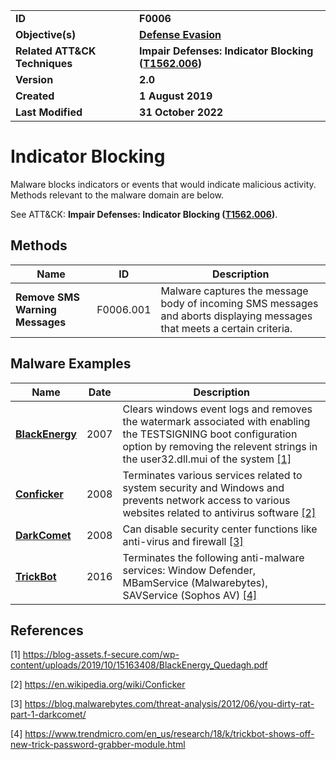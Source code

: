 <table>
<tr>
<td><b>ID</b></td>
<td><b>F0006</b></td>
</tr>
<tr>
<td><b>Objective(s)</b></td>
<td><b><a href="../defense-evasion">Defense Evasion</a></b></td>
</tr>
<tr>
<td><b>Related ATT&CK Techniques</b></td>
<td><b>Impair Defenses: Indicator Blocking (<a href="https://attack.mitre.org/techniques/T1562/006/">T1562.006</a>)</b></td>
</tr>
<tr>
<td><b>Version</b></td>
<td><b>2.0</b></td>
</tr>
<tr>
<td><b>Created</b></td>
<td><b>1 August 2019</b></td>
</tr>
<tr>
<td><b>Last Modified</b></td>
<td><b>31 October 2022</b></td>
</tr>
</table>


Indicator Blocking
==================
Malware blocks indicators or events that would indicate malicious activity. Methods relevant to the malware domain are below. 

See ATT&CK: **Impair Defenses: Indicator Blocking ([T1562.006](https://attack.mitre.org/techniques/T1562/006/))**.

Methods
-------
|Name|ID|Description|
|---|---|---|
|**Remove SMS Warning Messages**|F0006.001|Malware captures the message body of incoming SMS messages and aborts displaying messages that meets a certain criteria.|


Malware Examples
----------------
|Name|Date|Description|
|---|---|---|
|[**BlackEnergy**](../xample-malware/blackenergy.md)|2007|Clears windows event logs and removes the watermark associated with enabling the TESTSIGNING boot configuration option by removing the relevent strings in the user32.dll.mui of the system  [[1]](#1)|
|[**Conficker**](../xample-malware/conficker.md)|2008|Terminates various services related to system security and Windows and prevents network access to various websites related to antivirus software  [[2]](#2)|
|[**DarkComet**](../xample-malware/dark-comet.md)|2008|Can disable security center functions like anti-virus and firewall [[3]](#3)|
|[**TrickBot**](../xample-malware/trickbot.md)|2016|Terminates the following anti-malware services: Window Defender, MBamService (Malwarebytes), SAVService (Sophos AV) [[4]](#4)|

References
----------
<a name="1">[1]</a> https://blog-assets.f-secure.com/wp-content/uploads/2019/10/15163408/BlackEnergy_Quedagh.pdf

<a name="2">[2]</a> https://en.wikipedia.org/wiki/Conficker

<a name="3">[3]</a> https://blog.malwarebytes.com/threat-analysis/2012/06/you-dirty-rat-part-1-darkcomet/

<a name="4">[4]</a> https://www.trendmicro.com/en_us/research/18/k/trickbot-shows-off-new-trick-password-grabber-module.html
